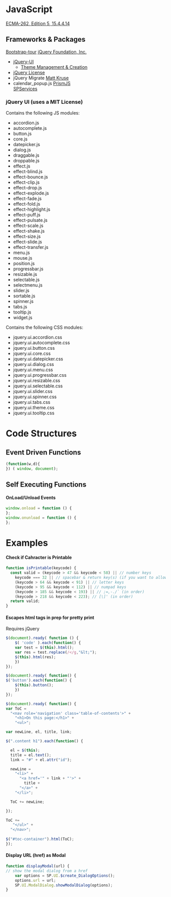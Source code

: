 # JavaScript

[ECMA-262, Edition 5, 15.4.4.14](http://es5.github.io/#x15.4.4.14)

## Frameworks & Packages
[Bootstrap-tour](http://bootstraptour.com/)
[jQuery Foundation, Inc.](https://jquery.org)
  - [jQuery-UI](http://jqueryui.com) 
    - [Theme Management & Creation](http://jqueryui.com/themeroller/)
  - [jQuery License](https://jquery.org/license)
  - jQuery Migrate
[Matt Kruse](<matt@mattkruse.com>)
  - calendar_popup.js
[PrismJS](http://prismjs.com/)  
[SPServices](http://spservices.codeplex.com)

### jQuery UI (uses a MIT License)
Contains the following JS modules:
  - accordion.js
  - autocomplete.js
  - button.js
  - core.js
  - datepicker.js
  - dialog.js
  - draggable.js
  - droppable.js
  - effect.js
  - effect-blind.js
  - effect-bounce.js
  - effect-clip.js
  - effect-drop.js
  - effect-explode.js
  - effect-fade.js
  - effect-fold.js
  - effect-highlight.js
  - effect-puff.js
  - effect-pulsate.js
  - effect-scale.js
  - effect-shake.js
  - effect-size.js
  - effect-slide.js
  - effect-transfer.js
  - menu.js
  - mouse.js
  - position.js
  - progressbar.js
  - resizable.js
  - selectable.js
  - selectmenu.js
  - slider.js
  - sortable.js
  - spinner.js
  - tabs.js
  - tooltip.js
  - widget.js

Contains the following CSS modules:
  -  jquery.ui.accordion.css
  -  jquery.ui.autocomplete.css
  -  jquery.ui.button.css
  -  jquery.ui.core.css
  -  jquery.ui.datepicker.css
  -  jquery.ui.dialog.css
  -  jquery.ui.menu.css
  -  jquery.ui.progressbar.css
  -  jquery.ui.resizable.css
  -  jquery.ui.selectable.css
  -  jquery.ui.slider.css
  -  jquery.ui.spinner.css
  -  jquery.ui.tabs.css
  -  jquery.ui.theme.css
  -  jquery.ui.tooltip.css

# Code Structures

## Event Driven Functions
```javascript
(function(w,d){
}) ( window, document);
```

## Self Executing Functions

#### OnLoad/Unload Events
```javascript
window.onload = function () {
};
window.onunload = function () {
};
```

# Examples

#### Check if Cahracter is Printable
```javascript
function isPrintable(keycode) {
  const valid = (keycode > 47 && keycode < 58) || // number keys
    keycode === 32 || // spacebar & return key(s) (if you want to allow carriage returns)
    (keycode > 64 && keycode < 91) || // letter keys
    (keycode > 95 && keycode < 112) || // numpad keys
    (keycode > 185 && keycode < 193) || // ;=,-./` (in order)
    (keycode > 218 && keycode < 223); // [\]' (in order)
  return valid;
}
```

#### Escapes html tags in prep for pretty print
Requires jQuery
```javascript
$(document).ready( function () {
	$( 'code' ).each(function() {
	var test = $(this).html();
	var res = test.replace(/</g,"&lt;");
	$(this).html(res);
	})
});

$(document).ready( function() { 
$('button').each(function() {
	$(this).button();
	})
});

$(document).ready( function() { 
var ToC =
  "<nav role='navigation' class='table-of-contents'>" +
    "<h1>On this page:</h1>" +
    "<ul>";

var newLine, el, title, link;

$(".content h1").each(function() {

  el = $(this);
  title = el.text();
  link = "#" + el.attr("id");

  newLine =
    "<li>" +
      "<a href='" + link + "'>" +
        title +
      "</a>" +
    "</li>";

  ToC += newLine;

});

ToC +=
   "</ul>" +
  "</nav>";
  
$("#toc-container").html(ToC);
});
```

#### Display URL (href) as Modal
```javascript
function displayModal(url) {
// show the modal dialog from a href
    var options = SP.UI.$create_DialogOptions();
    options.url = url;
    SP.UI.ModalDialog.showModalDialog(options);
}
```

